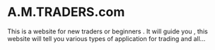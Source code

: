 # A.M.TRADERS.com
This is a website for new traders or beginners . It will guide you , this website will tell you various types of application for trading and all...
